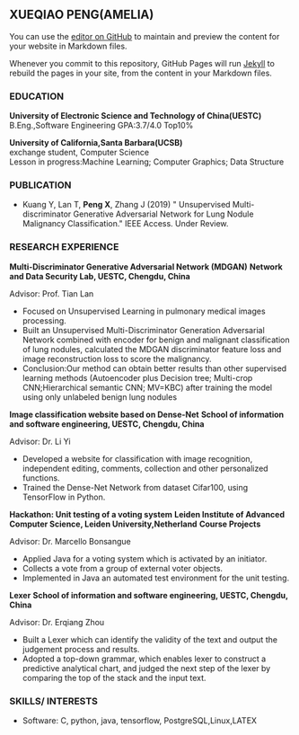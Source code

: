 ## XUEQIAO PENG(AMELIA)

You can use the [editor on GitHub](https://github.com/Ameliapeng/XueqiaoPeng.github.io/edit/master/index.md) to maintain and preview the content for your website in Markdown files.

Whenever you commit to this repository, GitHub Pages will run [Jekyll](https://jekyllrb.com/) to rebuild the pages in your site, from the content in your Markdown files.

### EDUCATION
**University of Electronic Science and Technology of China(UESTC)**  
B.Eng.,Software Engineering                 GPA:3.7/4.0 Top10%  

**University of California,Santa Barbara(UCSB)**  
exchange student, Computer Science  
Lesson in progress:Machine Learning; Computer Graphics; Data Structure 

### PUBLICATION  
- Kuang Y, Lan T, **Peng X**, Zhang J (2019) " Unsupervised Multi-discriminator Generative Adversarial Network for Lung Nodule Malignancy Classification." IEEE Access. Under Review.

### RESEARCH EXPERIENCE
**Multi-Discriminator Generative Adversarial Network (MDGAN)**
**Network and Data Security Lab, UESTC, Chengdu, China**  

Advisor: Prof. Tian Lan
* Focused on Unsupervised Learning in pulmonary medical images processing.
* Built an Unsupervised Multi-Discriminator Generation Adversarial Network combined with encoder for benign and malignant classification of lung nodules, calculated the MDGAN discriminator feature loss and image reconstruction loss to score the malignancy.
* Conclusion:Our method can obtain better results than other supervised learning methods (Autoencoder plus Decision tree; Multi-crop CNN;Hierarchical semantic CNN; MV=KBC) after training the model using only unlabeled benign lung nodules

**Image classification website based on Dense-Net**
**School of information and software engineering, UESTC, Chengdu, China**  

Advisor: Dr. Li Yi
* Developed a website for classification with image recognition, independent editing, comments, collection and other personalized functions.
*	Trained the Dense-Net Network from dataset Cifar100, using TensorFlow in Python.
                                                                                                                                               
**Hackathon: Unit testing of a voting system**
**Leiden Institute of Advanced Computer Science, Leiden University,Netherland** 
**Course Projects**  

Advisor: Dr. Marcello Bonsangue
* Applied Java for a voting system which is activated by an initiator.
*	Collects a vote from a group of external voter objects.
*	Implemented in Java an automated test environment for the unit testing.

**Lexer**
**School of information and software engineering, UESTC, Chengdu, China**   

Advisor: Dr. Erqiang Zhou
* Built a Lexer which can identify the validity of the text and output the judgement process and results.
*	Adopted a top-down grammar, which enables lexer to construct a predictive analytical chart, and judged the next step of the lexer by comparing the top of the stack and the input text.

### SKILLS/ INTERESTS  
- Software: C, python, java, tensorflow, PostgreSQL,Linux,LATEX 
  
